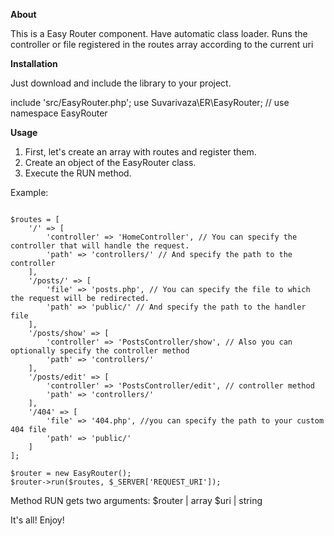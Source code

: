 **About**

This is a Easy Router component.
Have automatic class loader.
Runs the controller or file registered in the routes array according to the current uri

**Installation**

Just download and include the library to your project.

include 'src/EasyRouter.php';
use Suvarivaza\ER\EasyRouter; // use namespace EasyRouter

**Usage**


1. First, let's create an array with routes and register them.
2. Create an object of the EasyRouter class.
3. Execute the RUN method.


Example:

```

$routes = [
    '/' => [
        'controller' => 'HomeController', // You can specify the controller that will handle the request.
        'path' => 'controllers/' // And specify the path to the controller
    ],
    '/posts/' => [
        'file' => 'posts.php', // You can specify the file to which the request will be redirected.
        'path' => 'public/' // And specify the path to the handler file
    ],
    '/posts/show' => [
        'controller' => 'PostsController/show', // Also you can optionally specify the controller method
        'path' => 'controllers/'
    ],
    '/posts/edit' => [
        'controller' => 'PostsController/edit', // controller method
        'path' => 'controllers/'
    ],
    '/404' => [
        'file' => '404.php', //you can specify the path to your custom 404 file
        'path' => 'public/'
    ]
];

$router = new EasyRouter();
$router->run($routes, $_SERVER['REQUEST_URI']);

```

Method RUN gets two arguments: 
$router | array 
$uri | string

It's all! Enjoy!
